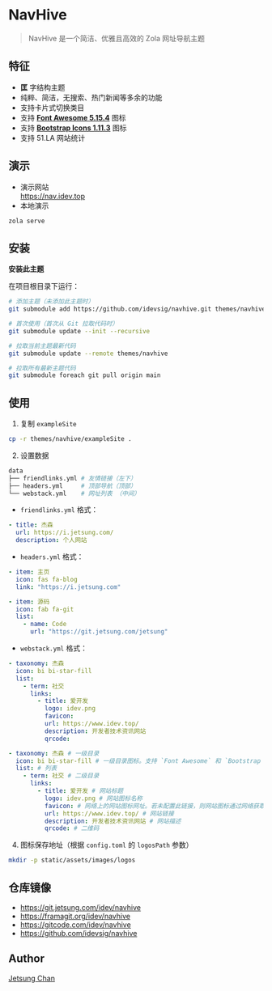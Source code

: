 # NavHive

> NavHive 是一个简洁、优雅且高效的 Zola 网址导航主题

## 特征

- **匡** 字结构主题
- 纯粹、简洁，无搜索、热门新闻等多余的功能
- 支持卡片式切换类目
- 支持 [**Font Awesome 5.15.4**](https://fontawesome.com/v5/search?ic=free) 图标
- 支持 [**Bootstrap Icons 1.11.3**](https://icons.getbootstrap.com/) 图标
- 支持 51.LA 网站统计

## 演示

- 演示网站   
  https://nav.idev.top
- 本地演示   
```sh
zola serve
```

## 安装

**安装此主题**

在项目根目录下运行：
```sh
# 添加主题（未添加此主题时）
git submodule add https://github.com/idevsig/navhive.git themes/navhive

# 首次使用（首次从 Git 拉取代码时）
git submodule update --init --recursive

# 拉取当前主题最新代码
git submodule update --remote themes/navhive

# 拉取所有最新主题代码
git submodule foreach git pull origin main
```

## 使用

1. 复制 `exampleSite`   
```sh
cp -r themes/navhive/exampleSite .
```

2. 设置数据
```sh
data
├── friendlinks.yml # 友情链接（左下）
├── headers.yml     # 顶部导航（顶部）
└── webstack.yml    # 网址列表 （中间）
```

- `friendlinks.yml` 格式：
```yaml
- title: 杰森
  url: https://i.jetsung.com/
  description: 个人网站    
```

- `headers.yml` 格式：
```yaml
- item: 主页
  icon: fas fa-blog
  link: "https://i.jetsung.com"

- item: 源码
  icon: fab fa-git
  list:
    - name: Code
      url: "https://git.jetsung.com/jetsung"
```

- `webstack.yml` 格式：
```yaml
- taxonomy: 杰森
  icon: bi bi-star-fill
  list:
    - term: 社交
      links:
        - title: 爱开发
          logo: idev.png
          favicon:
          url: https://www.idev.top/
          description: 开发者技术资讯网站
          qrcode:

- taxonomy: 杰森 # 一级目录
  icon: bi bi-star-fill # 一级目录图标。支持 `Font Awesome` 和 `Bootstrap Icons` 图标
  list: # 列表
    - term: 社交 # 二级目录
      links: 
        - title: 爱开发 # 网站标题
          logo: idev.png # 网站图标名称
          favicon: # 网络上的网站图标网址。若未配置此链接，则网站图标通过网络获取，通过 .deploy.sh 拉取
          url: https://www.idev.top/ # 网站链接
          description: 开发者技术资讯网站 # 网站描述
          qrcode: # 二维码
```

4. 图标保存地址（根据 `config.toml` 的 `logosPath` 参数）
```sh
mkdir -p static/assets/images/logos
```

## 仓库镜像

- https://git.jetsung.com/idev/navhive
- https://framagit.org/idev/navhive
- https://gitcode.com/idev/navhive
- https://github.com/idevsig/navhive

## Author

[Jetsung Chan](https://i.jetsung.com)
